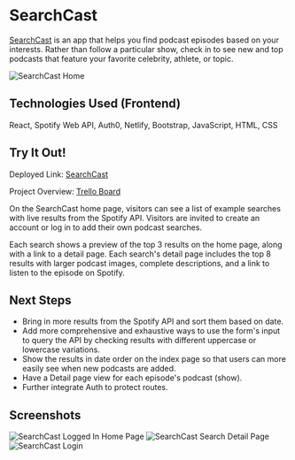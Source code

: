 # SearchCast

[SearchCast](https://searchcast.netlify.app/) is an app that helps you find podcast episodes based on your interests. Rather than follow a particular show, check in to see new and top podcasts that feature your favorite celebrity, athlete, or topic.

![SearchCast Home](https://i.imgur.com/6ph5RMt.png)


## Technologies Used (Frontend)

React, Spotify Web API, Auth0, Netlify, Bootstrap, JavaScript, HTML, CSS


## Try It Out! 

Deployed Link: [SearchCast](https://searchcast.netlify.app/)

Project Overview: [Trello Board](https://trello.com/b/B1cEKytn/project-4)

On the SearchCast home page, visitors can see a list of example searches with live results from the Spotify API. Visitors are invited to create an account or log in to add their own podcast searches.

Each search shows a preview of the top 3 results on the home page, along with a link to a detail page. Each search's detail page includes the top 8 results with larger podcast images, complete descriptions, and a link to listen to the episode on Spotify. 


## Next Steps
- Bring in more results from the Spotify API and sort them based on date. 
- Add more comprehensive and exhaustive ways to use the form's input to query the API by checking results with different uppercase or lowercase variations. 
- Show the results in date order on the index page so that users can more easily see when new podcasts are added. 
- Have a Detail page view for each episode's podcast (show).
- Further integrate Auth to protect routes. 

## Screenshots
![SearchCast Logged In Home Page](https://i.imgur.com/AP9HaZe.png)
![SearchCast Search Detail Page](https://i.imgur.com/p8j3U9M.png)
![SearchCast Login](https://i.imgur.com/iw21cez.png)